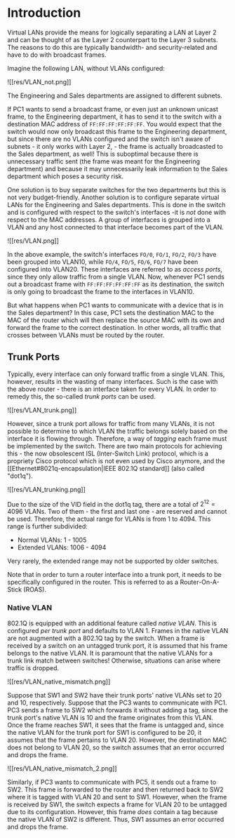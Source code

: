 # Introduction
Virtual LANs provide the means for logically separating a LAN at Layer 2 and can be thought of as the Layer 2 counterpart to the Layer 3 subnets. The reasons to do this are typically bandwidth- and security-related and have to do with broadcast frames.

Imagine the following LAN, without VLANs configured:

![[res/VLAN_not.png]]

The Engineering and Sales departments are assigned to different subnets.

If PC1 wants to send a broadcast frame, or even just an unknown unicast frame, to the Engineering department, it has to send it to the switch with a destination MAC address of `FF:FF:FF:FF:FF:FF`. You would expect that the switch would now only broadcast this frame to the Engineering department, but since there are no VLANs configured and the switch isn't aware of subnets - it only works with Layer 2, - the frame is actually broadcasted to the Sales department, as well! This is suboptimal because there is unnecessary traffic sent (the frame was meant for the Engineering department) and because it may unnecessarily leak information to the Sales department which poses a security risk.

One solution is to buy separate switches for the two departments but this is not very budget-friendly. Another solution is to configure separate virtual LANs for the Engineering and Sales departments. This is done in the switch and is configured with respect to the switch's interfaces -it is *not* done with respect to the MAC addresses. A group of interfaces is grouped into a VLAN and any host connected to that interface becomes part of the VLAN.

![[res/VLAN.png]]

In the above example, the switch's interfaces `FO/0`, `FO/1`, `FO/2`, `FO/3` have been grouped into VLAN10, while `FO/4`, `FO/5`, `FO/6`, `FO/7` have been configured into VLAN20. These interfaces are referred to as *access ports*, since they only allow traffic from a single VLAN. Now, whenever PC1 sends out a broadcast frame with `FF:FF:FF:FF:FF:FF` as its destination, the switch is only going to broadcast the frame to the interfaces in VLAN10. 

But what happens when PC1 wants to communicate with a device that is in the Sales department? In this case, PC1 sets the destination MAC to the MAC of the router which will then replace the source MAC with its own and forward the frame to the correct destination. In other words, all traffic that crosses between VLANs must be routed by the router.

## Trunk Ports
Typically, every interface can only forward traffic from a single VLAN. This, however, results in the wasting of many interfaces. Such is the case with the above router - there is an interface taken for every VLAN. In order to remedy this, the so-called *trunk ports* can be used.

![[res/VLAN_trunk.png]]

However, since a trunk port allows for traffic from many VLANs, it is not possible to determine to which VLAN the traffic belongs solely based on the interface it is flowing through. Therefore, a way of *tagging* each frame must be implemented by the switch. There are two main protocols for achieving this - the now obsolescent ISL (Inter-Switch Link) protocol, which is a propriety Cisco protocol which is not even used by Cisco anymore, and the [[Ethernet#8021q-encapsulation|IEEE 802.1Q standard]] (also called "dot1q").

![[res/VLAN_trunking.png]]

Due to the size of the VID field in the dot1q tag, there are a total of $2^{12} = 4096$ VLANs. Two of them - the first and last one - are reserved and cannot be used. Therefore, the actual range for VLANs is from 1 to 4094. This range is further subdivided:
- Normal VLANs: 1 - 1005
- Extended VLANs: 1006 - 4094

Very rarely, the extended range may not be supported by older switches.

Note that in order to turn a router interface into a trunk port, it needs to be specifically configured in the router. This is referred to as a Router-On-A-Stick (ROAS).

### Native VLAN
802.1Q is equipped with an additional feature called *native VLAN*. This is configured *per trunk port* and defaults to VLAN 1. Frames in the native VLAN are not augmented with a 802.1Q tag by the switch. When a frame is received by a switch on an untagged trunk port, it is assumed that his frame belongs to the native VLAN. It is paramount that the native VLANs for a trunk link match between switches! Otherwise, situations can arise where traffic is dropped.

![[res/VLAN_native_mismatch.png]]

Suppose that SW1 and SW2 have their trunk ports' native VLANs set to 20 and 10, respectively. Suppose that the PC3 wants to communicate with PC1. PC3 sends a frame to SW2 which forwards it without adding a tag, since the trunk port's native VLAN is 10 and the frame originates from this VLAN. Once the frame reaches SW1, it sees that the frame is untagged and, since the native VLAN for the trunk port for SW1 is configured to be 20, it assumes that the frame pertains to VLAN 20. However, the destination MAC does not belong to VLAN 20, so the switch assumes that an error occurred and drops the frame.

![[res/VLAN_native_mismatch_2.png]]

Similarly, if PC3 wants to communicate with PC5, it sends out a frame to SW2. This frame is forwarded to the router and then returned back to SW2 where it is tagged with VLAN 20 and sent to SW1. However, when the frame is received by SW1, the switch expects a frame for VLAN 20 to be untagged due to its configuration. However, this frame *does* contain a tag because the native VLAN of SW2 is different. Thus, SW1 assumes an error occurred and drops the frame.